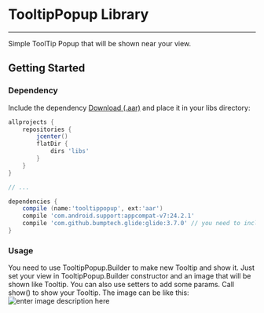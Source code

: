 # TooltipPopup Library

----------
Simple ToolTip Popup that will be shown near your view.
## Getting Started
### Dependency
Include the dependency [Download (.aar)](https://github.com/RollnCode/ToolTipPopup/blob/master/app/libs/tooltippopup.aar) and place it in your libs directory:
```groovy
allprojects {
    repositories {
        jcenter()
        flatDir {
            dirs 'libs'
        }
    }
}

// ...

dependencies {
    compile (name:'tooltippopup', ext:'aar')
    compile 'com.android.support:appcompat-v7:24.2.1'
    compile 'com.github.bumptech.glide:glide:3.7.0' // you need to include this too
}
```

### Usage
You need to use TooltipPopup.Builder to make new Tooltip and show it. Just set your view in TooltipPopup.Builder constructor and an image that will be shown like Tooltip. You can also use setters to add some params. Call show() to show your Tooltip.
The image can be like this:
![enter image description here](https://dl.dropboxusercontent.com/u/100956433/img_tooltip_three_dots.png)

